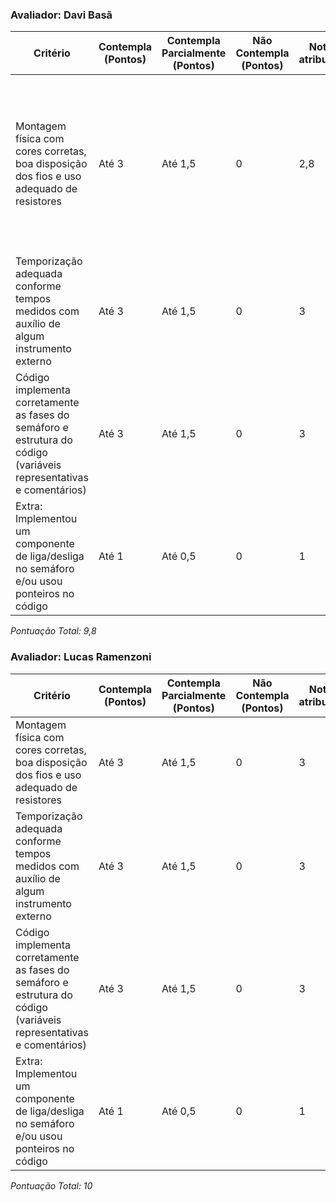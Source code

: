### Avaliador: Davi Basã
| Critério                                                                                                 | Contempla (Pontos) | Contempla Parcialmente (Pontos) | Não Contempla (Pontos) | Nota atribuída | Observações do Avaliador |
|---------------------------------------------------------------------------------------------------------|--------------------|----------------------------------|--------------------------|----------------|--------------------------|
| Montagem física com cores corretas, boa disposição dos fios e uso adequado de resistores                | Até 3              | Até 1,5                          | 0                        | 2,8       | A montagem fisíca dispõe de boas cores de fios, utilizando cores diferentes para os fios, uma disposição ok de fios e o uso adequado de resistores |
| Temporização adequada conforme tempos medidos com auxílio de algum instrumento externo                  | Até 3              | Até 1,5                          | 0                        | 3              | O tempo está de acordo |
| Código implementa corretamente as fases do semáforo e estrutura do código (variáveis representativas e comentários) | Até 3              | Até 1,5                          | 0                        | 3              | O código está de fácil entendimento e as fases estão corretas |
| Extra: Implementou um componente de liga/desliga no semáforo e/ou usou ponteiros no código             | Até 1              | Até 0,5                          | 0                        | 1              | Ela utilizou funções no código |

*Pontuação Total: 9,8*


### Avaliador: Lucas Ramenzoni
| Critério                                                                                                 | Contempla (Pontos) | Contempla Parcialmente (Pontos) | Não Contempla (Pontos) | Nota atribuída | Observações do Avaliador |
|---------------------------------------------------------------------------------------------------------|--------------------|----------------------------------|--------------------------|----------------|--------------------------|
| Montagem física com cores corretas, boa disposição dos fios e uso adequado de resistores                | Até 3              | Até 1,5                          | 0                        | 3     | Os fios estão organizados, facilitando a visualização do sistema |
| Temporização adequada conforme tempos medidos com auxílio de algum instrumento externo                  | Até 3              | Até 1,5                          | 0                        | 3              | O tempo está de acordo |
| Código implementa corretamente as fases do semáforo e estrutura do código (variáveis representativas e comentários) | Até 3              | Até 1,5                          | 0                        | 3              | O código está certo |
| Extra: Implementou um componente de liga/desliga no semáforo e/ou usou ponteiros no código             | Até 1              | Até 0,5                          | 0                        | 1              | Tem funções no código e ficou bem executada |

*Pontuação Total: 10*